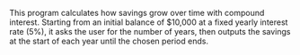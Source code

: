 This program calculates how savings grow over time with compound interest. Starting from an initial balance of $10,000 at a fixed yearly interest rate (5%), it asks the user for the number of years, then outputs the savings at the start of each year until the chosen period ends.
